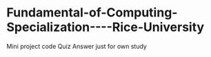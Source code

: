 # Fundamental-of-Computing-Specialization----Rice-University
Mini project code 
Quiz Answer just for own study
